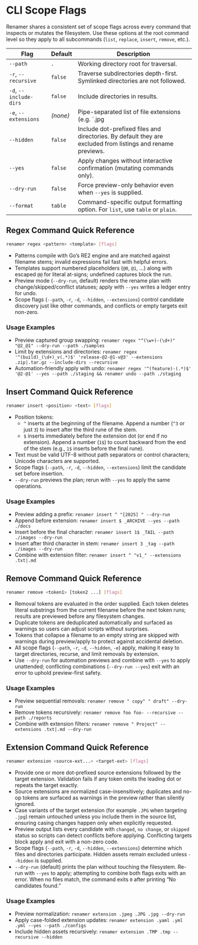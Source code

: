 # CLI Scope Flags

Renamer shares a consistent set of scope flags across every command that inspects or mutates the
filesystem. Use these options at the root command level so they apply to all subcommands (`list`,
`replace`, `insert`, `remove`, etc.).

| Flag | Default | Description |
|------|---------|-------------|
| `--path` | `.` | Working directory root for traversal. |
| `-r`, `--recursive` | `false` | Traverse subdirectories depth-first. Symlinked directories are not followed. |
| `-d`, `--include-dirs` | `false` | Include directories in results. |
| `-e`, `--extensions` | *(none)* | Pipe-separated list of file extensions (e.g. `.jpg|.mov`). Tokens must start with a dot, are lowercased internally, and duplicates are ignored. |
| `--hidden` | `false` | Include dot-prefixed files and directories. By default they are excluded from listings and rename previews. |
| `--yes` | `false` | Apply changes without interactive confirmation (mutating commands only). |
| `--dry-run` | `false` | Force preview-only behavior even when `--yes` is supplied. |
| `--format` | `table` | Command-specific output formatting option. For `list`, use `table` or `plain`. |

## Regex Command Quick Reference

```bash
renamer regex <pattern> <template> [flags]
```

- Patterns compile with Go’s RE2 engine and are matched against filename stems; invalid expressions fail fast with helpful errors.
- Templates support numbered placeholders (`@0`, `@1`, …) along with escaped `@@` for literal at-signs; undefined captures block the run.
- Preview mode (`--dry-run`, default) renders the rename plan with change/skipped/conflict statuses; apply with `--yes` writes a ledger entry for undo.
- Scope flags (`--path`, `-r`, `-d`, `--hidden`, `--extensions`) control candidate discovery just like other commands, and conflicts or empty targets exit non-zero.

### Usage Examples

- Preview captured group swapping: `renamer regex "^(\w+)-(\d+)" "@2_@1" --dry-run --path ./samples`
- Limit by extensions and directories: `renamer regex '^(build)_(\d+)_v(.*)$' 'release-@2-@1-v@3' --extensions .zip|.tar.gz --include-dirs --recursive`
- Automation-friendly apply with undo: `renamer regex '^(feature)-(.*)$' '@2-@1' --yes --path ./staging && renamer undo --path ./staging`

## Insert Command Quick Reference

```bash
renamer insert <position> <text> [flags]
```

- Position tokens:
  - `^` inserts at the beginning of the filename. Append a number (`^3` or just `3`) to insert after the third rune of the stem.
  - `$` inserts immediately before the extension dot (or end if no extension). Append a number (`1$`) to count backward from the end of the stem (e.g., `1$` inserts before the final rune).
- Text must be valid UTF-8 without path separators or control characters; Unicode characters are supported.
- Scope flags (`--path`, `-r`, `-d`, `--hidden`, `--extensions`) limit the candidate set before insertion.
- `--dry-run` previews the plan; rerun with `--yes` to apply the same operations.

### Usage Examples

- Preview adding a prefix: `renamer insert ^ "[2025] " --dry-run`
- Append before extension: `renamer insert $ _ARCHIVE --yes --path ./docs`
- Insert before the final character: `renamer insert 1$ _TAIL --path ./images --dry-run`
- Insert after third character in stem: `renamer insert 3 _tag --path ./images --dry-run`
- Combine with extension filter: `renamer insert ^ "v1_" --extensions .txt|.md`

## Remove Command Quick Reference

```bash
renamer remove <token1> [token2 ...] [flags]
```

- Removal tokens are evaluated in the order supplied. Each token deletes literal substrings from the
  current filename before the next token runs; results are previewed before any filesystem changes.
- Duplicate tokens are deduplicated automatically and surfaced as warnings so users can adjust
  scripts without surprises.
- Tokens that collapse a filename to an empty string are skipped with warnings during preview/apply
  to protect against accidental deletion.
- All scope flags (`--path`, `-r`, `-d`, `--hidden`, `-e`) apply, making it easy to target directories,
  recurse, and limit removals by extension.
- Use `--dry-run` for automation previews and combine with `--yes` to apply unattended; conflicting
  combinations (`--dry-run --yes`) exit with an error to uphold preview-first safety.

### Usage Examples

- Preview sequential removals: `renamer remove " copy" " draft" --dry-run`
- Remove tokens recursively: `renamer remove foo foo- --recursive --path ./reports`
- Combine with extension filters: `renamer remove " Project" --extensions .txt|.md --dry-run`

## Extension Command Quick Reference

```bash
renamer extension <source-ext...> <target-ext> [flags]
```

- Provide one or more dot-prefixed source extensions followed by the target extension. Validation
  fails if any token omits the leading dot or repeats the target exactly.
- Source extensions are normalized case-insensitively; duplicates and no-op tokens are surfaced as
  warnings in the preview rather than silently ignored.
- Case variants of the target extension (for example `.JPG` when targeting `.jpg`) remain untouched
  unless you include them in the source list, ensuring casing changes happen only when explicitly
  requested.
- Preview output lists every candidate with `changed`, `no change`, or `skipped` status so scripts
  can detect conflicts before applying. Conflicting targets block apply and exit with a non-zero
  code.
- Scope flags (`--path`, `-r`, `-d`, `--hidden`, `--extensions`) determine which files and
  directories participate. Hidden assets remain excluded unless `--hidden` is supplied.
- `--dry-run` (default) prints the plan without touching the filesystem. Re-run with `--yes` to
  apply; attempting to combine both flags exits with an error. When no files match, the command
  exits `0` after printing “No candidates found.”

### Usage Examples

- Preview normalization: `renamer extension .jpeg .JPG .jpg --dry-run`
- Apply case-folded extension updates: `renamer extension .yaml .yml .yml --yes --path ./configs`
- Include hidden assets recursively: `renamer extension .TMP .tmp --recursive --hidden`

